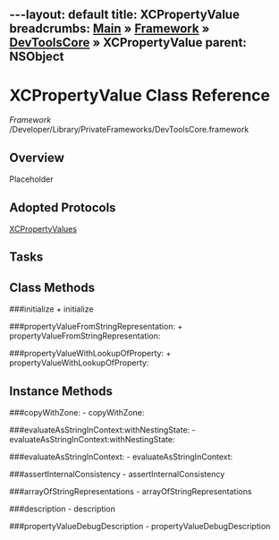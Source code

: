 ---layout: default
title: XCPropertyValue
breadcrumbs: <a href="/index.html">Main</a> &raquo; <a href="/Frameworks.html">Framework</a> &raquo; <a href="/Frameworks/DevToolsCore.html">DevToolsCore</a> &raquo; XCPropertyValue
parent: NSObject 
---
# XCPropertyValue Class Reference

*Framework* /Developer/Library/PrivateFrameworks/DevToolsCore.framework

## Overview

Placeholder

## Adopted Protocols

[XCPropertyValues]()

## Tasks

## Class Methods

<a name="+initialize"></a>
###initialize
    + initialize

<a name="+propertyValueFromStringRepresentation:"></a>
###propertyValueFromStringRepresentation:
    + propertyValueFromStringRepresentation:

<a name="+propertyValueWithLookupOfProperty:"></a>
###propertyValueWithLookupOfProperty:
    + propertyValueWithLookupOfProperty:

## Instance Methods

<a name="-copyWithZone:"></a>
###copyWithZone:
    - copyWithZone:

<a name="-evaluateAsStringInContext:withNestingState:"></a>
###evaluateAsStringInContext:withNestingState:
    - evaluateAsStringInContext:withNestingState:

<a name="-evaluateAsStringInContext:"></a>
###evaluateAsStringInContext:
    - evaluateAsStringInContext:

<a name="-assertInternalConsistency"></a>
###assertInternalConsistency
    - assertInternalConsistency

<a name="-arrayOfStringRepresentations"></a>
###arrayOfStringRepresentations
    - arrayOfStringRepresentations

<a name="-description"></a>
###description
    - description

<a name="-propertyValueDebugDescription"></a>
###propertyValueDebugDescription
    - propertyValueDebugDescription

